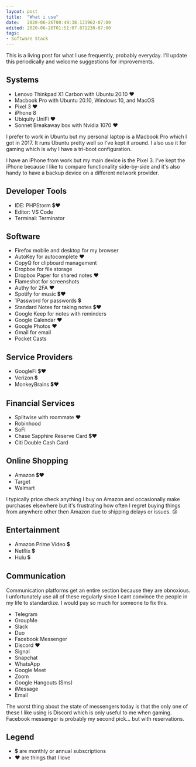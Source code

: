 ```yaml
---
layout: post
title:  "What i use"
date:   2020-06-26T00:49:38.133962-07:00
edited: 2020-06-26T01:51:07.871230-07:00
tags:
- Software Stack
---
```


This is a living post for what I use frequently, probably everyday. I'll update this periodically and welcome suggestions for improvements.

## Systems
* Lenovo Thinkpad X1 Carbon with Ubuntu 20.10 ❤️
* Macbook Pro with Ubuntu 20.10, Windows 10, and MacOS
* Pixel 3 ❤️
* iPhone 8
* Ubiquity UniFi ❤️
* Sonnet Breakaway box with Nvidia 1070 ❤️

I prefer to work in Ubuntu but my personal laptop is a Macbook Pro which I got in 2017. It runs Ubuntu pretty well so I've kept it around. I also use it for gaming which is why I have a tri-boot configuration.

I have an iPhone from work but my main device is the Pixel 3. I've kept the iPhone because I like to compare functionality side-by-side and it's also handy to have a backup device on a different network provider.

## Developer Tools
* IDE: PHPStorm 💲❤️
* Editor: VS Code
* Terminal: Terminator

## Software
* Firefox mobile and desktop for my browser
* AutoKey for autocomplete ❤️
* CopyQ for clipboard management
* Dropbox for file storage
* Dropbox Paper for shared notes ❤️
* Flameshot for screenshots
* Authy for 2FA ❤️
* Spotify for music 💲❤️
* 1Password for passwords 💲
* Standard Notes for taking notes 💲❤️
* Google Keep for notes with reminders
* Google Calendar ❤️
* Google Photos ❤️
* Gmail for email
* Pocket Casts

## Service Providers
* GoogleFi 💲❤️
* Verizon 💲
* MonkeyBrains 💲❤️

## Financial Services
* Splitwise with roommate ❤️
* Robinhood
* SoFi
* Chase Sapphire Reserve Card 💲❤️
* Citi Double Cash Card

## Online Shopping
* Amazon 💲❤️
* Target
* Walmart

I typically price check anything I buy on Amazon and occasionally make purchases elsewhere but it's frustrating how often I regret buying things from anywhere other then Amazon due to shipping delays or issues. 😢

## Entertainment
* Amazon Prime Video 💲
* Netflix 💲
* Hulu 💲

## Communication
Communication platforms get an entire section because they are obnoxious. I unfortunately use all of these regularly since I cant convince the people in my life to standardize. I would pay so much for someone to fix this.

* Telegram
* GroupMe
* Slack
* Duo
* Facebook Messenger
* Discord ❤️
* Signal
* Snapchat
* WhatsApp
* Google Meet
* Zoom
* Google Hangouts (Sms)
* iMessage
* Email

The worst thing about the state of messengers today is that the only one of these I like using is Discord which is only useful to me when gaming. Facebook messenger is probably my second pick... but with reservations.

## Legend

* 💲 are monthly or annual subscriptions
* ❤️ are things that I love